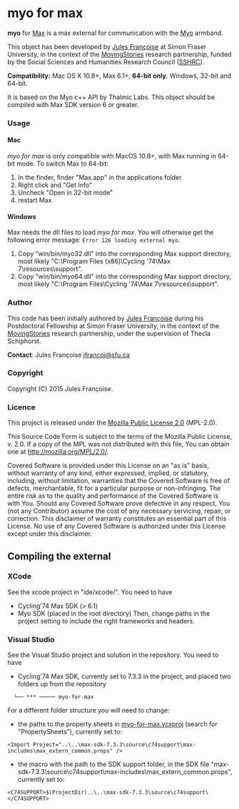 # myo for max

**myo** for [Max](https://cycling74.com/products/max/) is a max external for communication with the [Myo](http://myo.com/) armband.

This object has been developed by [Jules Françoise](http://julesfrancoise.com/) at Simon Fraser University, in the context of the [MovingStories](http://movingstories.ca/) research partnership, funded by the Social Sciences and Humanities Research Council ([SSHRC](http://www.sshrc-crsh.gc.ca/)).

**Compatibility:** Mac OS X  10.8+, Max 6.1+, **64-bit only**. Windows, 32-bit and 64-bit.

It is based on the Myo c++ API by Thalmic Labs.
This object should be compiled with Max SDK version 6 or greater.

### Usage

#### Mac

*myo for max* is only compatible with MacOS 10.8+, with Max running in 64-bit mode. To switch Max to 64-bit:

1. In the finder, finder "Max.app" in the applications folder
2. Right click and "Get Info"
3. Uncheck "Open in 32-bit mode"
4. restart Max

#### Windows

Max needs the dll files to load *myo for max*. You will otherwise get the following error message:
`Error 126 loading external myo`.

1. Copy "win/bin/myo32.dll" into the corresponding Max support directory, most likely "C:\Program Files (x86)\Cycling '74\Max 7\resources\support".
2. Copy "win/bin/myo64.dll" into the corresponding Max support directory, most likely "C:\Program Files\Cycling '74\Max 7\resources\support".

### Author

This code has been initially authored by <a href="http://julesfrancoise.com">Jules Françoise</a> during his Postdoctoral Fellowship at Simon Fraser University, in the context of the [MovingStories](http://movingstories.ca/) research partnership, under the supervision of Thecla Schiphorst.

**Contact**: Jules Françoise <jfrancoi@sfu.ca>

### Copyright

Copyright (C) 2015 Jules Françoise.

### Licence

This project is released under the [Mozilla Public License 2.0](https://www.mozilla.org/en-US/MPL/2.0/) (MPL-2.0).

This Source Code Form is subject to the terms of the Mozilla Public
License, v. 2.0. If a copy of the MPL was not distributed with this
file, You can obtain one at http://mozilla.org/MPL/2.0/.

Covered Software is provided under this License on an "as is" basis, without warranty of any kind, either expressed, implied, or statutory, including, without limitation, warranties that the Covered Software is free of defects, merchantable, fit for a particular purpose or non-infringing. The entire risk as to the quality and performance of the Covered Software is with You. Should any Covered Software prove defective in any respect, You (not any Contributor) assume the cost of any necessary servicing, repair, or correction. This disclaimer of warranty constitutes an essential part of this License. No use of any Covered Software is authorized under this License except under this disclaimer.

## Compiling the external

### XCode

See the xcode project in "ide/xcode/".
You need to have
* Cycling'74 Max SDK (> 6.1)
* Myo SDK (placed in the root directory)
Then, change paths in the project setting to include the right frameworks and headers.

### Visual Studio

See the Visual Studio project and solution in the repository.
You need to have
* Cycling'74 Max SDK, currently set to 7.3.3 in the project, and placed two folders up from the repository

```──┬── max-sdk-7.3.3
  └── *** ───── myo-for-max
```

For a different folder structure you will need to change:
* the paths to the property sheets in [myo-for-max.vcxproj](myo-for-max.vcxproj) (search for "PropertySheets"), currently set to:

```<Import Project="..\..\max-sdk-7.3.3\source\c74support\max-includes\max_extern_x86.props" />
<Import Project="..\..\max-sdk-7.3.3\source\c74support\max-includes\max_extern_common.props" />
```

* the macro with the path to the SDK support folder, in the SDK file "max-sdk-7.3.3\source\c74support\max-includes\max_extern_common.props", currently set to:

`<C74SUPPORT>$(ProjectDir)..\..\max-sdk-7.3.3\source\c74support\</C74SUPPORT>`

